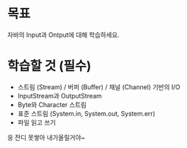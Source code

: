 # **목표**

자바의 Input과 Ontput에 대해 학습하세요.

# **학습할 것 (필수)**

- 스트림 (Stream) / 버퍼 (Buffer) / 채널 (Channel) 기반의 I/O
- InputStream과 OutputStream
- Byte와 Character 스트림
- 표준 스트림 (System.in, System.out, System.err)
- 파일 읽고 쓰기

응 잔디 못쌓아 내가올릴거야~
